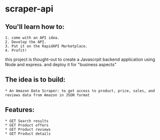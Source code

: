 # scraper-api

## You'll learn how to:

    1. come with an API idea.
    2. Develop the API.
    3. Put it on the RapidAPI Marketplace.
    4. Profit!

this project is thought-out to create a Javascrpit backend application using Node and express. and deploy it for "business aspects"

## The idea is to build:

    * An Amazon Data Scraper: to get access to product, price, sales, and reviews data from Amazon in JSON format

## Features:

    * GET Search results
    * GET Product offers
    * GET Product reviews
    * GET Product details
